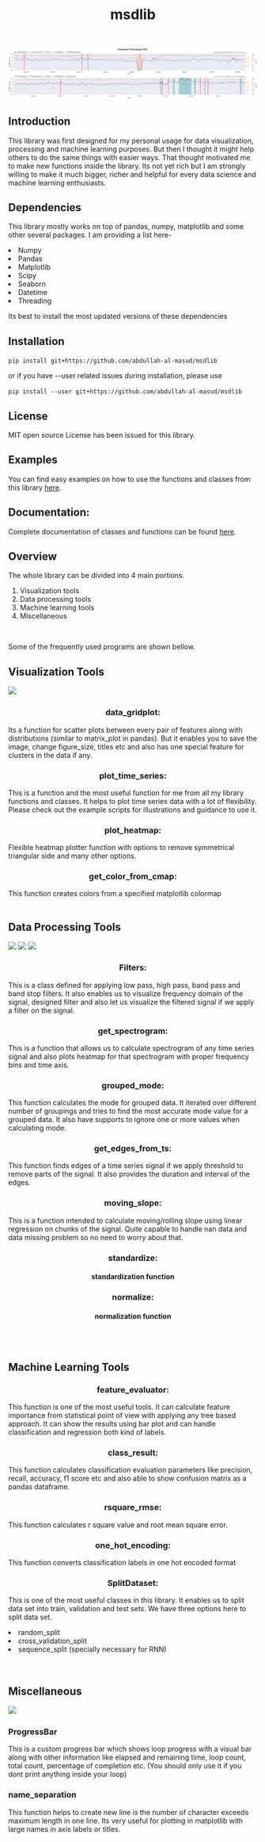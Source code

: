 <center>
<h1>
  msdlib
</h1>
</center>
<br>


![](msdlib/images/Combined%20Time%20Series%20Plot.jpg)
<br>


<h2>
    Introduction
</h2>

This library was first designed for my personal usage for data visualization, processing and machine learning purposes. But then I thought it might help others to do the same things with easier ways. That thought motivated me to make new functions inside the library. Its not yet rich but I am strongly willing to make it much bigger, richer and helpful for every data science and machine learning enthusiasts.
<br>


<h2>
    Dependencies
</h2>

This library mostly works on top of pandas, numpy, matplotlib and some other several packages. I am providing a list here-
<li>Numpy</li>
<li>Pandas</li>
<li>Matplotlib</li>
<li>Scipy</li>
<li>Seaborn</li>
<li>Datetime</li>
<li>Threading</li>


Its best to install the most updated versions of these dependencies
<br>


<h2>
  Installation
</h2>

```pip install git+https://github.com/abdullah-al-masud/msdlib```

or if you have --user related issues during installation, please use

```pip install --user git+https://github.com/abdullah-al-masud/msdlib```
<br>


<h2>
    License
</h2>

MIT open source License has been issued for this library.
<br>


<h2>
  Examples
</h2>

You can find easy examples on how to use the functions and classes from this library [here](https://github.com/abdullah-al-masud/msdlib/tree/master/msdlib/examples).
<br>

<h2>
  Documentation:
</h2>

Complete documentation of classes and functions can be found [here](https://github.com/abdullah-al-masud/msdlib/blob/master/DOC.md).

<h2>
    Overview
</h2>

The whole library can be divided into 4 main portions.

1. Visualization tools
2. Data processing tools
3. Machine learning tools
4. Miscellaneous
<br>

Some of the frequently used programs are shown bellow.


<h2>
    Visualization Tools
</h2>

![](msdlib/images/All%20Columns%20Grid%20Plot.jpg)

<center><h3>
    data_gridplot:
</h3></center>

Its a function for scatter plots between every pair of features along with distributions (similar to matrix_plot in pandas). But it enables you to save the image, change figure_size, titles etc and also has one special feature for clusters in the data if any.

<center><h3>
    plot_time_series:
</h3></center>

This is a function and the most useful function for me from all my library functions and classes. It helps to plot time series data with a lot of flexibility. Please check out the example scripts for illustrations and guidance to use it.

<center><h3>
    plot_heatmap:
</h3></center>

Flexible heatmap plotter function with options to remove symmetrical triangular side and many other options.

<center><h3>
    get_color_from_cmap:
</h3></center>

This function creates colors from a specified matplotlib colormap
<br>
<br>


<h2>
    Data Processing Tools
</h2>

![](msdlib/images/filter_spectrum.png)
![](msdlib/images/filtered_freq_spectrum.png)
![](msdlib/images/time_series_filtered.png)

<center><h3>
    Filters:
</h3></center>

This is a class defined for applying low pass, high pass, band pass and band stop filters. It also enables us to visualize frequency domain of the signal, designed filter and also let us visualize the filtered signal if we apply a filter on the signal.

<center><h3>
    get_spectrogram:
</h3></center>

This is a function that allows us to calculate spectrogram of any time series signal and also plots heatmap for that spectrogram with proper frequency bins and time axis.

<center><h3>
    grouped_mode:
</h3></center>

This function calculates the mode for grouped data. It iterated over different number of groupings and tries to find the most accurate mode value for a grouped data. It also have supports to ignore one or more values when calculating mode.

<center><h3>
    get_edges_from_ts:
</h3></center>

This function finds edges of a time series signal if we apply threshold to remove parts of the signal. It also provides the duration and interval of the edges.

<center><h3>
    moving_slope:
</h3></center>

This is a function intended to calculate moving/rolling slope using linear regression on chunks of the signal. Quite capable to handle nan data and data missing problem so no need to worry about that.

<center><h3>
    standardize: <h4>standardization function</h4>
</h3></center>

<center><h3>
    normalize: <h4>normalization function</h4>
</h3></center>
<br>
<br>



<h2>
    Machine Learning Tools
</h2>

<center><h3>
    feature_evaluator:
</h3></center>

This function is one of the most useful tools. It can calculate feature importance from statistical point of view with applying any tree based approach. It can show the results using bar plot and can handle classification and regression both kind of labels.

<center><h3>
    class_result: 
</h3></center>

This function calculates classification evaluation parameters like precision, recall, accuracy, f1 score etc and also able to show confusion matrix as a pandas dataframe.

<center><h3>
    rsquare_rmse: 
</h3></center>

This function calculates r square value and root mean square error.

<center><h3>
    one_hot_encoding: 
</h3></center>

This function converts classification labels in one hot encoded format

<center><h3>
    SplitDataset:
</h3></center>

This is one of the most useful classes in this library. It enables us to split data set into train, validation and test sets. We have three options here to split data set.
    <li>random_split</li>
    <li>cross_validation_split</li>
    <li>sequence_split (specially necessary for RNN)</li>
<br>
<br>


<h2>
    Miscellaneous
</h2>

![](msdlib/images/progressbar_image.PNG)

<h3>
    ProgressBar
</h3>

This is a custom progress bar which shows loop progress with a visual bar along with other information like elapsed and remaining time, loop count, total count, percentage of completion etc. (You should only use it if you dont print anything inside your loop)

<h3>
    name_separation
</h3>

This function helps to create new line is the number of character exceeds maximum length in one line. Its very useful for plotting in matplotlib with large names in axis labels or titles.
